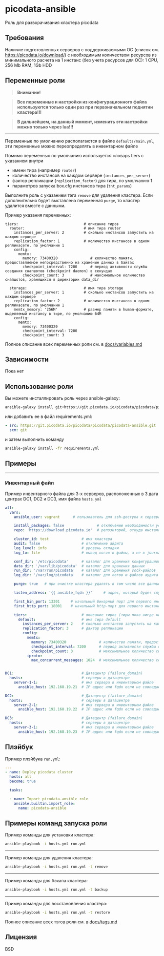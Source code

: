 # picodata-ansible

Роль для разворачивания кластера picodata

## Требования


Наличие подготовленных серверов с поддерживаемыми ОС (список см. https://picodata.io/download/) с необходимым количеством ресурсов из минимального расчета на 1 инстанс (без учета ресурсов для ОС): 1 CPU, 256 Mb RAM, 1Gb HDD

## Переменные роли

> **Внимание!**

> **Все переменные и настройки из конфигурационного файла используются только один раз при первоначальном поднятии кластера!!!**

> **В дальнейшем, на данный момент, изменить эти настройки можно только через lua!!!**

---

Переменные по умолчанию располагаются в файле `defaults/main.yml`, эти переменные можно переопределять в инвентарном файле

Помимо переменных по умолчанию используется словарь tiers с указанием внутри 
- имени тира (например `router`)
- количество инстансов на каждом сервере (`instances_per_server`)
- фактор репликации (`replication_factor`) для тира, по умолчанию 1
- параметров запуска box.cfg инстансов тира (`tnt_params`)

Выполните роль с указанием тэга `remove` для удаления кластера.
Если дополнительно будет выставлена переменная `purge`, то кластер удалится вместе с данными.

Пример указания переменных:
```
tiers:                              # описание тиров
  router:                           # имя тира router
    instances_per_server: 2         # сколько инстансов запустить на каждом сервере
    replication_factor: 1           # количество инстансов в одном репликасете, по умолчанию 1
    config:
      memtx:
        memory: 73400320               # количество памяти, предоставляемое непосредственно на хранение данных в байтах
        checkpoint_interval: 7200      # период активности службы создания снапшотов (checkpoint daemon) в секундах
        checkpoint_count: 3            # максимальное количество снапшотов, хранящихся в директории data_dir

  storage:                          # имя тира storage
    instances_per_server: 1         # сколько инстансов запустить на каждом сервере
    replication_factor: 2           # количество инстансов в одном репликасете, по умолчанию 1
    memtx_memory: '256M'            # размер памяти в human-формате, выделяемый инстансу в тире, по умолчанию 64M
    config:
      memtx:
        memory: 73400320
        checkpoint_interval: 7200
        checkpoint_count: 3
```

Полное описание всех переменных роли см. в [docs/variables.md](docs/variables.md)

## Зависимости

Пока нет


## Использование роли

Вы можете инсталлировать роль через ansible-galaxy:


```bash
ansible-galaxy install git+https://git.picodata.io/picodata/picodata/picodata-ansible.git
```

или добавить ее в файл requirements.yml:

```yml
- src: https://git.picodata.io/picodata/picodata/picodata-ansible.git
  scm: git
```

и затем выполнить команду
```bash
ansible-galaxy install -fr requirements.yml
```

## Примеры
----------------

### Инвентарный файл

Пример инвентарного файла для 3-х серверов, расположенных в 3 дата центрах DC1, DC2 и DC3, имя файла `hosts.yml`
```yml
all:
  vars:
    ansible_user: vagrant      # пользователь для ssh-доступа к серверам           

    install_packages: false               # отключение необходимости установки пакета picodata
    repo: 'https://download.picodata.io'  # репозиторий, откуда инсталлировать пакет picodata

    cluster_id: test               # имя кластера
    audit: false                   # отключение айдита
    log_level: info                # уровень отладки
    log_to: file                   # вывод логов в файлы, а не в journald

    conf_dir: '/etc/picodata'      # каталог для хранения конфигурационных файлов
    data_dir: '/var/lib/picodata'  # каталог для хранения данных
    run_dir: '/var/run/picodata'   # каталог для хранения sock-файлов
    log_dir: '/var/log/picodata'   # каталог для логов и файлов аудита

    purge: true   # при очистке кластера удалять в том числе все данные и логи с сервера

    listen_address: '{{ ansible_fqdn }}'     # адрес, который будет слушать инстанс, по умолчанию ansible_fqdn

    first_bin_port: 13301     # начальный бинарный порт для первого инстанса (он же main_peer)
    first_http_port: 18001    # начальный http-порт для первого инстанса для веб-интерфейса

    tiers:                         # описание тиров (тиры пока нигде не используются, поэтому нет смсыла сосздавать дополнительные тиры)
      default:                     # имя тира default
        instances_per_server: 2    # сколько инстансов запустить на каждом сервере
        replication_factor: 3      # фактор репликации
        config:
          memtx:
            memory: 73400320               # количество памяти, предоставляемое непосредственно на хранение данных в байтах
            checkpoint_interval: 7200      # период активности службы создания снапшотов (checkpoint daemon) в секундах
            checkpoint_count: 3            # максимальное количество снапшотов, хранящихся в директории data_dir
          iproto:
            max_concurrent_messages: 1024  # максимальное количество сообщений, которое Picodata обрабатывает параллельно


DC1:                               # Датацентр (failure_domain)
  hosts:                           # серверы в датацентре
    server-1-1:                    # имя сервера в инвентарном файле
      ansible_host: 192.168.19.21  # IP адрес или fqdn если не совпадает с предыдущей строкой

DC2:                               # Датацентр (failure_domain)
  hosts:                           # серверы в датацентре
    server-2-1:                    # имя сервера в инвентарном файле
      ansible_host: 192.168.19.22  # IP адрес или fqdn если не совпадает с предыдущей строкой

DC3:                               # Датацентр (failure_domain)
  hosts:                           # серверы в датацентре
    server-3-1:                    # имя сервера в инвентарном файле
      ansible_host: 192.168.19.23  # IP адрес или fqdn если не совпадает с предыдущей строкой
```

## Плэйбук

Пример плэйбука `run.yml`:
```yml
---
- name: Deploy picodata cluster
  hosts: all
  become: true

  tasks:

  - name: Import picodata-ansible role
    ansible.builtin.import_role:
      name: picodata-ansible
```

## Примеры команд запуска роли

Пример команды для установки кластера:
```bash
ansible-playbook -i hosts.yml run.yml
```

---

Пример команды для удаления кластера:
```bash
ansible-playbook -i hosts.yml run.yml -t remove
```

---

Пример команды для бэкапа кластера:
```bash
ansible-playbook -i hosts.yml run.yml -t backup
```

---

Пример команды для восстановления кластера:
```bash
ansible-playbook -i hosts.yml run.yml -t restore
```

Полное описание всех тэгов роли см. в [docs/tags.md](docs/tags.md)


## Лицензия

BSD
